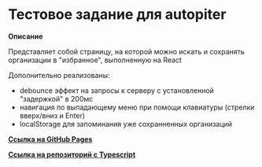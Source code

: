 # Тестовое задание для autopiter

**Описание**

Представляет собой страницу, на которой можно искать и сохранять организации в "избранное",
выполненную на React

Дополнительно реализованы:
* debounce эффект на запросы к серверу с установленной "задержкой" в 200мс
* навигация по выпадающему меню при помощи клавиатуры (стрелки вверх/вниз и Enter)
* localStorage для запоминания уже сохранненных организаций

**[Ссылка на GitHub Pages](https://kiwied.github.io/testovoe-autopiter/)**

**[Ссылка на репозиторий с Typescript](https://github.com/Kiwied/testovoeTS-autopiter)**

